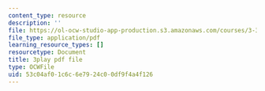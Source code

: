 ```yaml
---
content_type: resource
description: ''
file: https://ol-ocw-studio-app-production.s3.amazonaws.com/courses/3-320-atomistic-computer-modeling-of-materials-sma-5107-spring-2005/53c04af01c6c6e7924c00df9f4a4f126_WAc7fQ1qzAc.pdf
file_type: application/pdf
learning_resource_types: []
resourcetype: Document
title: 3play pdf file
type: OCWFile
uid: 53c04af0-1c6c-6e79-24c0-0df9f4a4f126
---
```

